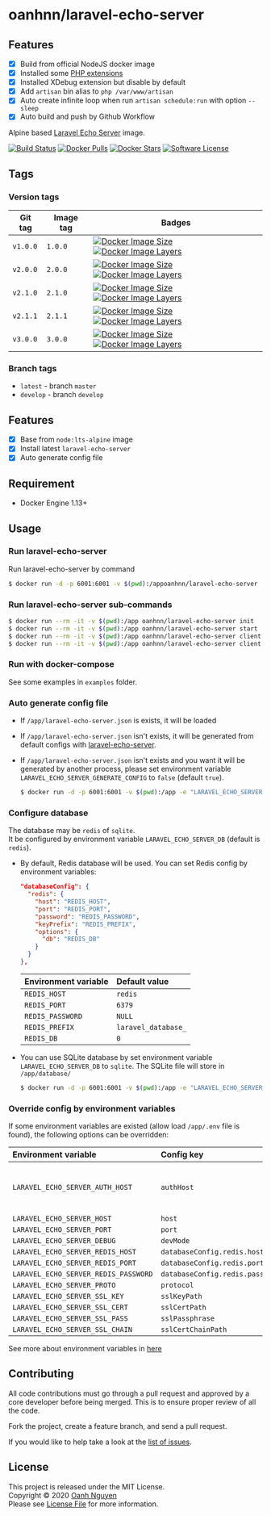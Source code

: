 # oanhnn/laravel-echo-server

## Features

- [x] Build from official NodeJS docker image
- [x] Installed some [PHP extensions](#extensions)
- [x] Installed XDebug extension but disable by default
- [x] Add `artisan` bin alias to `php /var/www/artisan`
- [x] Auto create infinite loop when run `artisan schedule:run` with option `--sleep`
- [x] Auto build and push by Github Workflow

Alpine based [Laravel Echo Server](https://github.com/tlaverdure/laravel-echo-server) image.

[![Build Status](https://github.com/oanhnn/docker-laravel-echo-server/workflows/CI-CD/badge.svg)](https://github.com/oanhnn/docker-laravel-echo-server/actions)
[![Docker Pulls](https://img.shields.io/docker/pulls/oanhnn/laravel-echo-server.svg)](https://hub.docker.com/r/oanhnn/laravel-echo-server)
[![Docker Stars](https://img.shields.io/docker/stars/oanhnn/laravel-echo-server.svg)](https://hub.docker.com/r/oanhnn/laravel-echo-server)
[![Software License](https://img.shields.io/github/license/oanhnn/docker-laravel-echo-server.svg)](https://github.com/oanhnn/docker-laravel-echo-server/blob/master/LICENSE)

## Tags

### Version tags

Git tag  | Image tag | Badges
---------|-----------|-------
`v1.0.0` | `1.0.0`   | [![Docker Image Size](https://img.shields.io/microbadger/image-size/oanhnn/laravel-echo-server/1.0.0.svg)](https://microbadger.com/images/oanhnn/laravel-echo-server:1.0.0) [![Docker Image Layers](https://img.shields.io/microbadger/layers/oanhnn/laravel-echo-server/1.0.0.svg)](https://microbadger.com/images/oanhnn/laravel-echo-server:1.0.0)
`v2.0.0` | `2.0.0`   | [![Docker Image Size](https://img.shields.io/microbadger/image-size/oanhnn/laravel-echo-server/2.0.0.svg)](https://microbadger.com/images/oanhnn/laravel-echo-server:2.0.0) [![Docker Image Layers](https://img.shields.io/microbadger/layers/oanhnn/laravel-echo-server/2.0.0.svg)](https://microbadger.com/images/oanhnn/laravel-echo-server:2.0.0)
`v2.1.0` | `2.1.0`   | [![Docker Image Size](https://img.shields.io/microbadger/image-size/oanhnn/laravel-echo-server/2.1.0.svg)](https://microbadger.com/images/oanhnn/laravel-echo-server:2.1.0) [![Docker Image Layers](https://img.shields.io/microbadger/layers/oanhnn/laravel-echo-server/2.1.0.svg)](https://microbadger.com/images/oanhnn/laravel-echo-server:2.1.0)
`v2.1.1` | `2.1.1`   | [![Docker Image Size](https://img.shields.io/microbadger/image-size/oanhnn/laravel-echo-server/2.1.1.svg)](https://microbadger.com/images/oanhnn/laravel-echo-server:2.1.1) [![Docker Image Layers](https://img.shields.io/microbadger/layers/oanhnn/laravel-echo-server/2.1.1.svg)](https://microbadger.com/images/oanhnn/laravel-echo-server:2.1.1)
`v3.0.0` | `3.0.0`   | [![Docker Image Size](https://img.shields.io/microbadger/image-size/oanhnn/laravel-echo-server/3.0.0.svg)](https://microbadger.com/images/oanhnn/laravel-echo-server:3.0.0) [![Docker Image Layers](https://img.shields.io/microbadger/layers/oanhnn/laravel-echo-server/3.0.0.svg)](https://microbadger.com/images/oanhnn/laravel-echo-server:3.0.0)

### Branch tags

- `latest` - branch `master`
- `develop` - branch `develop`

## Features

- [x] Base from `node:lts-alpine` image
- [x] Install latest `laravel-echo-server`
- [x] Auto generate config file

## Requirement
- Docker Engine 1.13+

## Usage

### Run laravel-echo-server

Run laravel-echo-server by command

```bash
$ docker run -d -p 6001:6001 -v $(pwd):/appoanhnn/laravel-echo-server
```


### Run laravel-echo-server sub-commands

```bash
$ docker run --rm -it -v $(pwd):/app oanhnn/laravel-echo-server init
$ docker run --rm -it -v $(pwd):/app oanhnn/laravel-echo-server start
$ docker run --rm -it -v $(pwd):/app oanhnn/laravel-echo-server client:add
$ docker run --rm -it -v $(pwd):/app oanhnn/laravel-echo-server client:remove
```

### Run with docker-compose

See some examples in `examples` folder.


### Auto generate config file

- If `/app/laravel-echo-server.json` is exists, it will be loaded
- If `/app/laravel-echo-server.json` isn't exists, it will be generated from default configs with [laravel-echo-server](https://github.com/tlaverdure/laravel-echo-server/blob/master/README.md#configurable-options). 
- If `/app/laravel-echo-server.json` isn't exists and you want it will be generated by another process, 
  please set environment variable `LARAVEL_ECHO_SERVER_GENERATE_CONFIG` to `false` (default `true`).   
  
  ```bash
  $ docker run -d -p 6001:6001 -v $(pwd):/app -e "LARAVEL_ECHO_SERVER_GENERATE_CONFIG=false" oanhnn/laravel-echo-server
  ```


### Configure database

The database may be `redis` of `sqlite`.   
It be configured by environment variable `LARAVEL_ECHO_SERVER_DB` (default is `redis`). 


- By default, Redis database will be used. You can set Redis config by environment variables:

  ```json
  "databaseConfig": {
    "redis": {
      "host": "REDIS_HOST",
      "port": "REDIS_PORT",
      "password": "REDIS_PASSWORD",
      "keyPrefix": "REDIS_PREFIX",
      "options": {
        "db": "REDIS_DB"
      }
    }
  },
  ```

  | Environment variable | Default value       |
  |:---------------------|:--------------------|
  | `REDIS_HOST`         | `redis`             |
  | `REDIS_PORT`         | `6379`              |
  | `REDIS_PASSWORD`     | `NULL`              |
  | `REDIS_PREFIX`       | `laravel_database_` |
  | `REDIS_DB`           | `0`                 |

- You can use SQLite database by set environment variable `LARAVEL_ECHO_SERVER_DB` to `sqlite`. 
  The SQLite file will store in `/app/database/`

  ```bash
  $ docker run -d -p 6001:6001 -v $(pwd):/app -e "LARAVEL_ECHO_SERVER_DB=sqlite" oanhnn/laravel-echo-server
  ```


### Override config by environment variables

If some environment variables are existed (allow load `/app/.env` file is found), the following options can be overridden:

| Environment variable                 | Config key                      | Note |
|:-------------------------------------|:--------------------------------|:-----|
| `LARAVEL_ECHO_SERVER_AUTH_HOST`      | `authHost`                      | This option will fall back to the `LARAVEL_ECHO_SERVER_HOST` option as the default if that is set. |
| `LARAVEL_ECHO_SERVER_HOST`           | `host`                          | |
| `LARAVEL_ECHO_SERVER_PORT`           | `port`                          | |
| `LARAVEL_ECHO_SERVER_DEBUG`          | `devMode`                       | |
| `LARAVEL_ECHO_SERVER_REDIS_HOST`     | `databaseConfig.redis.host`     | |
| `LARAVEL_ECHO_SERVER_REDIS_PORT`     | `databaseConfig.redis.port`     | |
| `LARAVEL_ECHO_SERVER_REDIS_PASSWORD` | `databaseConfig.redis.password` | |
| `LARAVEL_ECHO_SERVER_PROTO`          | `protocol`                      | |
| `LARAVEL_ECHO_SERVER_SSL_KEY`        | `sslKeyPath`                    | |
| `LARAVEL_ECHO_SERVER_SSL_CERT`       | `sslCertPath`                   | |
| `LARAVEL_ECHO_SERVER_SSL_PASS`       | `sslPassphrase`                 | |
| `LARAVEL_ECHO_SERVER_SSL_CHAIN`      | `sslCertChainPath`              | |

See more about environment variables in [here](https://github.com/tlaverdure/laravel-echo-server/blob/master/README.md#dotenv)


## Contributing

All code contributions must go through a pull request and approved by a core developer before being merged. 
This is to ensure proper review of all the code.

Fork the project, create a feature branch, and send a pull request.

If you would like to help take a look at the [list of issues](https://github.com/oanhnn/docker-laravel-echo-server/issues).

## License

This project is released under the MIT License.   
Copyright © 2020 [Oanh Nguyen](https://github.com/oanhnn)   
Please see [License File](./LICENSE) for more information.
